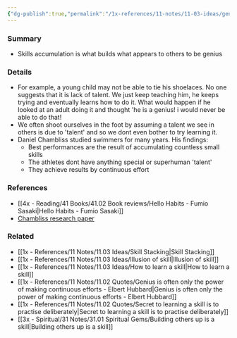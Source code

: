 ```yaml
---
{"dg-publish":true,"permalink":"/1x-references/11-notes/11-03-ideas/genius-versus-skill-accumulation/","title":"Genius versus skill accumulation","created":"2023-01-22T21:47:32.000+03:00","updated":"2024-02-14T20:18:31.741+03:00"}
---
```



### Summary
- Skills accumulation is what builds what appears to others to be genius

### Details
- For example, a young child may not be able to tie his shoelaces. No one suggests that it is lack of talent. We just keep teaching him, he keeps trying and eventually learns how to do it. What would happen if he looked at an adult doing it and thought 'he is a genius! i would never be able to do that!
- We often shoot ourselves in the foot by assuming a talent we see in others is due to 'talent' and so we dont even bother to try learning it.
- Daniel Chambliss studied swimmers for many years. His findings:
	- Best performances are the result of accumulating countless small skills
	- The athletes dont have anything special or superhuman 'talent'
	- They achieve results by continuous effort

### References
- [[4x - Reading/41 Books/41.02 Book reviews/Hello Habits - Fumio Sasaki\|Hello Habits - Fumio Sasaki]]
- [Chambliss research paper](https://academics.hamilton.edu/documents/themundanityofexcellence.pdf)

### Related
- [[1x - References/11 Notes/11.03 Ideas/Skill Stacking\|Skill Stacking]]
- [[1x - References/11 Notes/11.03 Ideas/Illusion of skill\|Illusion of skill]]
- [[1x - References/11 Notes/11.03 Ideas/How to learn a skill\|How to learn a skill]]
- [[1x - References/11 Notes/11.02 Quotes/Genius is often only the power of making continuous efforts - Elbert Hubbard\|Genius is often only the power of making continuous efforts - Elbert Hubbard]]
- [[1x - References/11 Notes/11.02 Quotes/Secret to learning a skill is to practise deliberately\|Secret to learning a skill is to practise deliberately]]
- [[3x - Spiritual/31 Notes/31.01 Spiritual Gems/Building others up is a skill\|Building others up is a skill]]